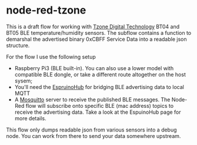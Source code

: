 # node-red-tzone
This is a draft flow for working with [Tzone Digital Technology](http://en.tzonedigital.cn/en/) BT04 and BT05 BLE temperature/humidity sensors. The subflow contains a function to demarshal the advertised binary 0xCBFF Service Data into a readable json structure.

For the flow I use the following setup

* Raspberry Pi3 (BLE built-in). You can also use a lower model with compatible BLE dongle, or take a different route altogether on the host sysem;
* You'll need the [EspruinoHub](https://github.com/espruino/EspruinoHub) for bridging BLE advertising data to local MQTT
* A [Mosquitto](https://mosquitto.org) server to receive the published BLE messages. The Node-Red flow will subscribe onto specific BLE (mac address) topics to receive the advertising data. Take a look at the EspuinoHub page for more details.

This flow only dumps readable json from various sensors into a debug node. You can work from there to send your data somewhere upstream.

